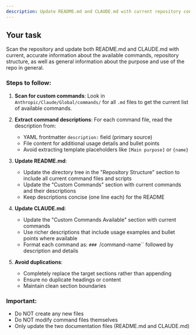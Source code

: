 ```yaml
---
description: Update README.md and CLAUDE.md with current repository content and functionality
---
```


## Your task

Scan the repository and update both README.md and CLAUDE.md with current, accurate information about the available commands, repository structure, as well as general information about the purpose and use of the repo in general.

### Steps to follow:

1. **Scan for custom commands**: Look in `Anthropic/Claude/Global/commands/` for all `.md` files to get the current list of available commands.

2. **Extract command descriptions**: For each command file, read the description from:
   - YAML frontmatter `description:` field (primary source)
   - File content for additional usage details and bullet points
   - Avoid extracting template placeholders like `[Main purpose]` or `{name}`

3. **Update README.md**:
   - Update the directory tree in the "Repository Structure" section to include all current command files and scripts
   - Update the "Custom Commands" section with current commands and their descriptions
   - Keep descriptions concise (one line each) for the README

4. **Update CLAUDE.md**:
   - Update the "Custom Commands Available" section with current commands
   - Use richer descriptions that include usage examples and bullet points where available
   - Format each command as: `### `/command-name`` followed by description and details

5. **Avoid duplications**: 
   - Completely replace the target sections rather than appending
   - Ensure no duplicate headings or content
   - Maintain clean section boundaries

### Important:
- Do NOT create any new files
- Do NOT modify command files themselves
- Only update the two documentation files (README.md and CLAUDE.md)
